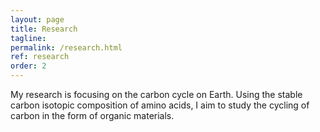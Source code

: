 ```yaml
---
layout: page
title: Research
tagline: 
permalink: /research.html
ref: research
order: 2
---
```


My research is focusing on the carbon cycle on Earth. Using the stable carbon isotopic composition of amino acids, I aim to study the cycling of carbon in the form of organic materials.

